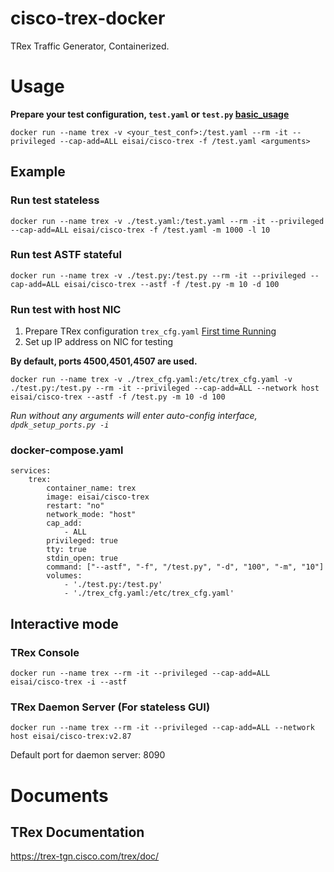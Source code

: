 # cisco-trex-docker
TRex Traffic Generator, Containerized.

# Usage

**Prepare your test configuration, `test.yaml` or `test.py` [basic_usage](https://trex-tgn.cisco.com/trex/doc/trex_manual.html#_basic_usage)**
```
docker run --name trex -v <your_test_conf>:/test.yaml --rm -it --privileged --cap-add=ALL eisai/cisco-trex -f /test.yaml <arguments>
```
## Example
### Run test stateless
```
docker run --name trex -v ./test.yaml:/test.yaml --rm -it --privileged --cap-add=ALL eisai/cisco-trex -f /test.yaml -m 1000 -l 10
```
### Run test ASTF stateful
```
docker run --name trex -v ./test.py:/test.py --rm -it --privileged --cap-add=ALL eisai/cisco-trex --astf -f /test.py -m 10 -d 100
```
### Run test with host NIC
1. Prepare TRex configuration `trex_cfg.yaml` [First time Running](https://trex-tgn.cisco.com/trex/doc/trex_manual.html#_first_time_running)
2. Set up IP address on NIC for testing

**By default, ports 4500,4501,4507 are used.**
```
docker run --name trex -v ./trex_cfg.yaml:/etc/trex_cfg.yaml -v ./test.py:/test.py --rm -it --privileged --cap-add=ALL --network host eisai/cisco-trex --astf -f /test.py -m 10 -d 100
```
*Run without any arguments will enter auto-config interface, `dpdk_setup_ports.py -i`*
### docker-compose.yaml
```
services:
    trex:
        container_name: trex
        image: eisai/cisco-trex
        restart: "no"
        network_mode: "host"
        cap_add:
            - ALL
        privileged: true
        tty: true
        stdin_open: true
        command: ["--astf", "-f", "/test.py", "-d", "100", "-m", "10"]
        volumes:
            - './test.py:/test.py'
            - './trex_cfg.yaml:/etc/trex_cfg.yaml'
```
## Interactive mode
### TRex Console
```
docker run --name trex --rm -it --privileged --cap-add=ALL eisai/cisco-trex -i --astf
```
### TRex Daemon Server (For stateless GUI)
```
docker run --name trex --rm -it --privileged --cap-add=ALL --network host eisai/cisco-trex:v2.87
```
Default port for daemon server: 8090
# Documents
## TRex Documentation
https://trex-tgn.cisco.com/trex/doc/